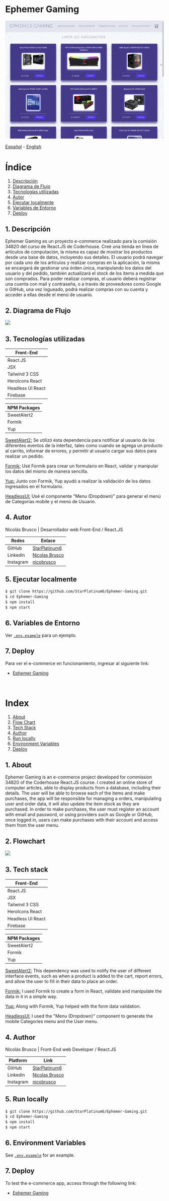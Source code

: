 # Ephemer Gaming

![](https://github.com/StarPlatinum6/Proyecto-Final-Brusco-34820/blob/main/public/images/EphemerGaming.gif)

[Español](#es) - [English](#en)

<a name="ES"></a>

# Índice

1. [Descripción](#description-es)
2. [Diagrama de Flujo](#flowchart-es)
3. [Tecnologías utilizadas](#technologies-es)
4. [Autor](#author-es)
5. [Ejecutar localmente](#run-es)
6. [Variables de Entorno](#env-es)
7. [Deploy](#deploy-es)

<a name="description-es"></a>

## 1. Descripción

Ephemer Gaming es un proyecto e-commerce realizado para la comisión 34820 del curso de React.JS de Coderhouse. Creé una tienda en línea de artículos de computación, la misma es capaz de mostrar los productos desde una base de datos, incluyendo sus detalles. El usuario podrá navegar por cada uno de los artículos y realizar compras en la aplicación, la misma se encargará de gestionar una órden única, manipulando los datos del usuario y del pedido, también actualizará el stock de los items a medida que son comprados. Para poder realizar compras, el usuario deberá registrar una cuenta con mail y contraseña, o a través de proveedores como Google o GitHub, una vez logueado, podrá realizar compras con su cuenta y acceder a ellas desde el menú de usuario.

<a name="flowchart-es"></a>

## 2. Diagrama de Flujo

![](https://github.com/StarPlatinum6/Ephemer-Gaming/blob/main/public/images/ephemer-gaming-flowchart-es.png)

<a name="technologies-es"></a>

## 3. Tecnologías utilizadas

| Front-End         |
| ----------------- |
| React.JS          |
| JSX			    |
| Tailwind 3 CSS    |
| HeroIcons React   |
| Headless UI React |
| Firebase          |

| NPM Packages      |
| ----------------- |
| SweetAlert2       |
| Formik            |
| Yup               |

[SweetAlert2:](https://sweetalert2.github.io/) Se utilizó ésta dependencia para notificar al usuario de los diferentes eventos de la interfaz, tales como cuando se agrega un producto al carrito, informar de errores, y permitir al usuario cargar sus datos para realizar un pedido.

[Formik:](https://formik.org/) Usé Formik para crear un formulario en React, validar y manipular los datos del mismo de manera sencilla.

[Yup:](https://www.npmjs.com/package/yup) Junto con Formik, Yup ayudó a realizar la validación de los datos ingresados en el formulario.

[HeadlessUI:](https://headlessui.com/) Usé el componente "Menu (Dropdown)" para generar el menú de Categorías mobile y el menú de Usuario.

<a name="author-es"></a>

## 4. Autor

Nicolás Brusco | Desarrollador web Front-End / React.JS

|Redes | Enlace |
|---------------------------|----------------|
|GitHub |[StarPlatinum6](https://github.com/StarPlatinum6) |
|Linkedin |[Nicolas Brusco](https://www.linkedin.com/in/nicolasbrusco)|
|Instagram |[nicobrusco](https://instagram.com/nicobrusco)

<a name="run-es"></a>

## 5. Ejecutar localmente

```bash
$ git clone https://github.com/StarPlatinum6/Ephemer-Gaming.git
$ cd Ephemer-Gaming
$ npm install
$ npm start
```

<a name="env-es"></a>

## 6. Variables de Entorno

Ver [`.env.example`](https://github.com/StarPlatinum6/Ephemer-Gaming/blob/main/.env.example) para un ejemplo.

<a name="deploy-es"></a>

## 7. Deploy

Para ver el e-commerce en funcionamiento, ingresar al siguiente link:

- [Ephemer Gaming](https://ephemer-gaming.vercel.app/)

&nbsp;
&nbsp;
&nbsp;

#

<a name="EN"></a>

# Index

1. [About](#description-en)
2. [Flow Chart](#flowchart-en)
3. [Tech Stack](#technologies-en)
4. [Author](#author)
5. [Run locally](#run-en)
6. [Environment Variables](#env-en)
7. [Deploy](#deploy-en)

<a name="description-en"></a>

## 1. About


Ephemer Gaming is an e-commerce project developed for commission 34820 of the Coderhouse React.JS course. I created an online store of computer articles, able to display products from a database, including their details. The user will be able to browse each of the items and make purchases, the app will be responsible for managing a orders, manipulating user and order data, it will also update the item stock as they are purchased. In order to make purchases, the user must register an account with email and password, or using providers such as Google or GitHub, once logged in, users can make purchases with their account and access them from the user menu.

<a name="flowchart-en"></a>

## 2. Flowchart

![](https://github.com/StarPlatinum6/Ephemer-Gaming/blob/main/public/images/ephemer-gaming-flowchart.png)

<a name="technologies-en"></a>

## 3. Tech stack

| Front-End         |
| ----------------- |
| React.JS          |
| JSX			    |
| Tailwind 3 CSS    |
| HeroIcons React   |
| Headless UI React |
| Firebase          |

| NPM Packages      |
| ----------------- |
| SweetAlert2       |
| Formik            |
| Yup               |

[SweetAlert2:](https://sweetalert2.github.io/) This dependency was used to notify the user of different interface events, such as when a product is added to the cart, report errors, and allow the user to fill in their data to place an order.

[Formik:](https://formik.org/) I used Formik to create a form in React, validate and manipulate the data in it in a simple way.

[Yup:](https://www.npmjs.com/package/yup) Along with Formik, Yup helped with the form data validation.

[HeadlessUI:](https://headlessui.com/) I used the "Menu (Dropdown)" component to generate the mobile Categories menu and the User menu.

<a name="author-en"></a>

## 4. Author

Nicolás Brusco | Front-End web Developer / React.JS

|Platform | Link |
|---------------------------|----------------|
|GitHub |[StarPlatinum6](https://github.com/StarPlatinum6) |
|Linkedin |[Nicolas Brusco](https://www.linkedin.com/in/nicolasbrusco)|
|Instagram |[nicobrusco](https://instagram.com/nicobrusco)

<a name="run-en"></a>

## 5. Run locally

```bash
$ git clone https://github.com/StarPlatinum6/Ephemer-Gaming.git
$ cd Ephemer-Gaming
$ npm install
$ npm start
```

<a name="env-en"></a>

## 6. Environment Variables

See [`.env.example`](https://github.com/StarPlatinum6/Ephemer-Gaming/blob/main/.env.example) for an example.

<a name="deploy-en"></a>

## 7. Deploy

To test the e-commerce app, access through the following link:

- [Ephemer Gaming](https://ephemer-gaming.vercel.app/)
